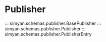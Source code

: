 # Publisher

::: simyan.schemas.publisher.BasePublisher
::: simyan.schemas.publisher.Publisher
::: simyan.schemas.publisher.PublisherEntry
